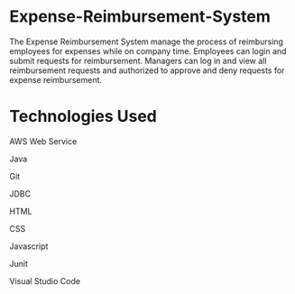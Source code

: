 # Expense-Reimbursement-System

The Expense Reimbursement System manage the process of reimbursing employees for expenses while on company time. Employees  can login and submit requests for reimbursement. Managers can log in and view all reimbursement requests and authorized to approve and deny requests for expense reimbursement.

# Technologies Used

AWS Web Service

Java

Git

JDBC



HTML 

CSS

Javascript

Junit

Visual Studio Code




